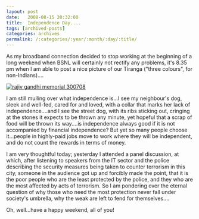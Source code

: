 ```yaml
---
layout: post
date:	2008-08-15 20:32:00
title:  Independence Day....
tags: [archived-posts]
categories: archives
permalink: /:categories/:year/:month/:day/:title/
---
```

As my broadband connection decided to stop working at the beginning of a long weekend when BSNL will certainly not rectify any problems, it's 8.35 pm when I am able to post a nice picture of our Tiranga ("three colours", for non-Indians)....


<a href="http://s297.photobucket.com/albums/mm205/depontis/?action=view&current=IMG_3917.jpg" target="_blank"><img src="http://i297.photobucket.com/albums/mm205/depontis/IMG_3917.jpg" border="0" alt="rajiv gandhi memorial 300708"></a>


I am still mulling over what independence is...I see my neighbour's dog, sleek and well-fed, cared for and loved, with a collar that marks her lack of independence....and I see the street dog, with its ribs sticking out, cringing at the stones it expects to be thrown any minute, yet hopeful that a scrap of food will be thrown its way....is independence always good if it is not accompanied by financial independence? But yet so many people choose it...people in highly-paid jobs move to work where they will be independent, and do not count the rewards in terms of money.

I am very thoughtful today; yesterday I attended a panel discussion, at which, after listening to speakers from the IT sector and the police describing the security measures being taken to counter terrorism in this city, someone in the audience got up and forcibly made the point, that it is the poor people who are the least protected by the police, and they who are the most affected by acts of terrorism. So I am pondering over the eternal question of why those who need the most protection never fall under society's umbrella, why the weak are left to fend for themselves....

Oh, well...have a happy weekend, all of you!
